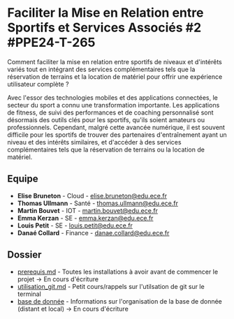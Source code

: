 # Faciliter la Mise en Relation entre Sportifs et Services Associés #2 #PPE24-T-265

Comment faciliter la mise en relation entre sportifs de niveaux et d'intérêts variés tout en intégrant des services complémentaires tels que la réservation de terrains et la location de matériel pour offrir une expérience utilisateur complète ?

Avec l'essor des technologies mobiles et des applications connectées, le secteur du sport a connu une transformation importante. Les applications de fitness, de suivi des performances et de coaching personnalisé sont désormais des outils clés pour les sportifs, qu'ils soient amateurs ou professionnels. Cependant, malgré cette avancée numérique, il est souvent difficile pour les sportifs de trouver des partenaires d'entraînement ayant un niveau et des intérêts similaires, et d'accéder à des services complémentaires tels que la réservation de terrains ou la location de matériel.

## Equipe
- **Elise Bruneton** - Cloud - elise.bruneton@edu.ece.fr
- **Thomas Ullmann** - Santé - thomas.ullmann@edu.ece.fr
- **Martin Bouvet** - IOT - martin.bouvet@edu.ece.fr
- **Emma Kerzan** - SE - emma.kerzan@edu.ece.fr
- **Louis Petit** - SE - louis.petit@edu.ece.fr
- **Danaé Collard** - Finance - danae.collard@edu.ece.fr

## Dossier
- [prerequis.md](https://github.com/EliseBrn/PPE_ING4/blob/main/documentation/prerequis.md) - Toutes les installations à avoir avant de commencer le projet -> En cours d'écriture
- [utilisation_git.md](https://github.com/EliseBrn/PPE_ING4/blob/main/documentation/utilisation_git.md) - Petit cours/rappels sur l'utilsation de git sur le terminal
- [base de donnée](https://github.com/EliseBrn/PPE_ING4/blob/main/documentation/base_de_donnée.md) - Informations sur l'organisation de la base de donnée (distant et local) -> En cours d'écriture
